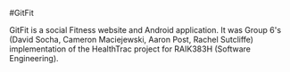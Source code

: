 #GitFit

GitFit is a social Fitness website and Android application. It was Group 6's (David Socha, Cameron Maciejewski, Aaron Post, Rachel Sutcliffe) implementation of the HealthTrac project for RAIK383H (Software Engineering).